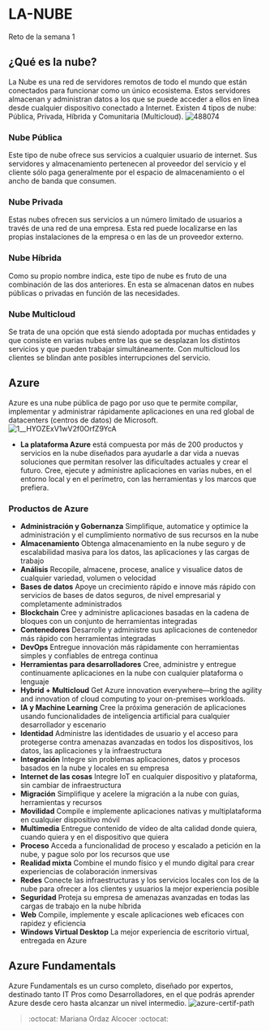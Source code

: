 # LA-NUBE
Reto de la semana 1

## ¿Qué es la nube?
La Nube es una red de servidores remotos de todo el mundo que están conectados para funcionar como un único ecosistema. Estos servidores almacenan y administran datos a los que se puede acceder a ellos en línea desde cualquier dispositivo conectado a Internet. Existen 4 tipos de nube: Pública, Privada, Híbrida y Comunitaria (Multicloud).
![488074](https://user-images.githubusercontent.com/83665531/117221457-ed3d0700-adce-11eb-8412-3191737ea76b.jpg)

### Nube Pública
Este tipo de nube ofrece sus servicios a cualquier usuario de internet. Sus servidores y almacenamiento pertenecen al proveedor del servicio y el cliente sólo paga generalmente por el espacio de almacenamiento o el ancho de banda que consumen.

### Nube Privada
Estas nubes ofrecen sus servicios a un número limitado de usuarios a través de una red de una empresa. Esta red puede localizarse en las propias instalaciones de la empresa o en las de un proveedor externo.

### Nube Híbrida
Como su propio nombre indica, este tipo de nube es fruto de una combinación de las dos anteriores. En esta se almacenan datos en nubes públicas o privadas en función de las necesidades. 

### Nube Multicloud
Se trata de una opción que está siendo adoptada por muchas entidades y que consiste en varias nubes entre las que se desplazan los distintos servicios y que pueden trabajar simultáneamente. Con multicloud los clientes se blindan ante posibles interrupciones del servicio.


## Azure  
Azure es una nube pública de pago por uso que te permite compilar, implementar y administrar rápidamente aplicaciones en una red global de datacenters (centros de datos) de Microsoft.
![1__HYOZExV1wV2f0OrfZ9YcA](https://user-images.githubusercontent.com/83665531/117222967-48242d80-add2-11eb-920a-4bfac00fe982.png)

- **La plataforma Azure** está compuesta por más de 200 productos y servicios en la nube diseñados para ayudarle a dar vida a nuevas soluciones que permitan resolver las dificultades actuales y crear el futuro. Cree, ejecute y administre aplicaciones en varias nubes, en el entorno local y en el perímetro, con las herramientas y los marcos que prefiera.

### Productos de Azure
- **Administración y Gobernanza** Simplifique, automatice y optimice la administración y el cumplimiento normativo de sus recursos en la nube
- **Almacenamiento** Obtenga almacenamiento en la nube seguro y de escalabilidad masiva para los datos, las aplicaciones y las cargas de trabajo
- **Análisis** Recopile, almacene, procese, analice y visualice datos de cualquier variedad, volumen o velocidad
- **Bases de datos** Apoye un crecimiento rápido e innove más rápido con servicios de bases de datos seguros, de nivel empresarial y completamente administrados
- **Blockchain** Cree y administre aplicaciones basadas en la cadena de bloques con un conjunto de herramientas integradas
- **Contenedores** Desarrolle y administre sus aplicaciones de contenedor más rápido con herramientas integradas
- **DevOps** Entregue innovación más rápidamente con herramientas simples y confiables de entrega continua
- **Herramientas para desarrolladores** Cree, administre y entregue continuamente aplicaciones en la nube con cualquier plataforma o lenguaje
- **Hybrid + Multicloud** Get Azure innovation everywhere—bring the agility and innovation of cloud computing to your on-premises workloads.
- **IA y Machine Learning** Cree la próxima generación de aplicaciones usando funcionalidades de inteligencia artificial para cualquier desarrollador y escenario
- **Identidad** Administre las identidades de usuario y el acceso para protegerse contra amenazas avanzadas en todos los dispositivos, los datos, las aplicaciones y la infraestructura
- **Integración** Integre sin problemas aplicaciones, datos y procesos basados en la nube y locales en su empresa
- **Internet de las cosas** Integre IoT en cualquier dispositivo y plataforma, sin cambiar de infraestructura
- **Migración** Simplifique y acelere la migración a la nube con guías, herramientas y recursos
- **Movilidad** Compile e implemente aplicaciones nativas y multiplataforma en cualquier dispositivo móvil
- **Multimedia** Entregue contenido de vídeo de alta calidad donde quiera, cuando quiera y en el dispositivo que quiera
- **Proceso** Acceda a funcionalidad de proceso y escalado a petición en la nube, y pague solo por los recursos que use
- **Realidad mixta** Combine el mundo físico y el mundo digital para crear experiencias de colaboración inmersivas
- **Redes** Conecte las infraestructuras y los servicios locales con los de la nube para ofrecer a los clientes y usuarios la mejor experiencia posible
- **Seguridad** Proteja su empresa de amenazas avanzadas en todas las cargas de trabajo en la nube híbrida
- **Web** Compile, implemente y escale aplicaciones web eficaces con rapidez y eficiencia
- **Windows Virtual Desktop** La mejor experiencia de escritorio virtual, entregada en Azure

## Azure Fundamentals
Azure Fundamentals es un curso completo, diseñado por expertos, destinado tanto IT Pros como Desarrolladores, en el que podrás aprender Azure desde cero hasta alcanzar un nivel intermedio.
![azure-certif-path](https://user-images.githubusercontent.com/83665531/117341797-2bd2d000-ae68-11eb-8f03-79bf1b340052.jpg)


> :octocat:  Mariana Ordaz Alcocer :octocat: 
